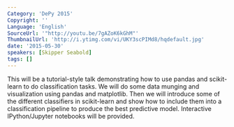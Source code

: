 ```yaml
---
Category: 'DePy 2015'
Copyright: ''
Language: 'English'
SourceUrl: '"http://youtu.be/7gAZoK6kGhM"'
ThumbnailUrl: 'http://i.ytimg.com/vi/UKY3scPIMd8/hqdefault.jpg'
date: '2015-05-30'
speakers: [Skipper Seabold]
tags: []
---
```

This will be a tutorial-style talk demonstrating how to use pandas and scikit-learn to do classification tasks. We will do some data munging and visualization using pandas and matplotlib. Then we will introduce some of the different classifiers in scikit-learn and show how to include them into a classification pipeline to produce the best predictive model. Interactive IPython/Jupyter notebooks will be provided.